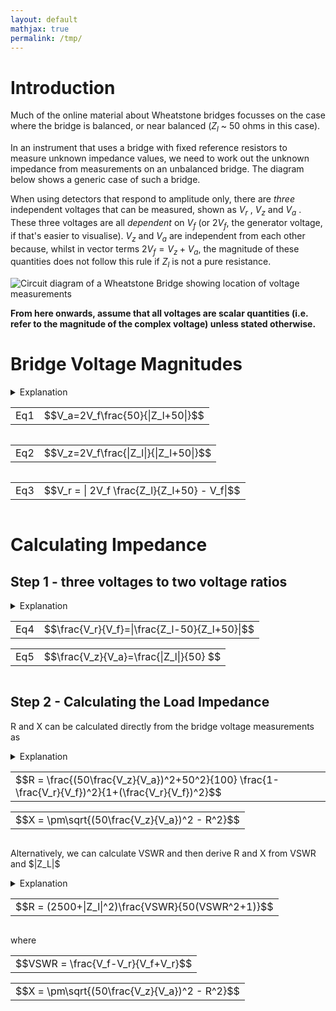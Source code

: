 ```yaml
---
layout: default
mathjax: true
permalink: /tmp/
---
```

# Introduction
Much of the online material about Wheatstone bridges focusses on the case where the bridge is balanced, or near balanced ($Z_l$ ~ 50 ohms in this case). 

In an instrument that uses a bridge with fixed reference resistors to measure unknown impedance values, we need to work out the unknown impedance from measurements on an unbalanced bridge. The diagram below shows a generic case of such a bridge. 

When using detectors that respond to amplitude only, there are *three* independent voltages that can be measured, shown as $V_r$ , $V_z$  and $V_a$ . 
These three voltages are all *dependent* on $V_f$ (or $2V_f$, the generator voltage, if that's easier to visualise). 
$V_z$ and $V_a$ are independent from each other because, whilst in vector terms $2V_f = V_z + V_a$, the 
magnitude of these quantities does not follow this rule if $Z_l$ is not a pure resistance. 

![Circuit diagram of a Wheatstone Bridge showing location of voltage measurements](https://g1ojs.github.io/G1OJS-MR300-SARK100-Firmware/assets/img/Generic%20Wheatstone%20Bridge.png)

**From here onwards, assume that all voltages are scalar quantities (i.e. refer to the magnitude of the complex voltage) unless stated otherwise.**

# Bridge Voltage Magnitudes
<details>
  <summary>Explanation</summary>
  
  <p>We can calculate the expected magnitude of these voltages as follows.</p>
  <p>$V_a$ and $V_z$ are voltages across the two impedances of a simple potential divider, albeit with one of the impedances potentially complex.</p>
  <p>If, for example, $2V_f$ is 1.0, the magnitude of the current flowing through the load and upper resistor 
  will be $\frac{1}{|Z_l+50|}$ </p>

  <p>Multiplying this by 50 for the upper resistor and 
  and $|Z_L|$ for the unknown load gives the magnitude of the voltages 
  relative to $2V_f$ . Hence, </p>
  <div class='equation'>
    <table><tr><td>$$V_a=2V_f\frac{50}{|Z_l+50|}$$</td></tr></table>
  </div>
  <div  style='clear:both'></div>

  <p>and</p> 

  <div class='equation'>
  <table><tr><td>$$V_z=2V_f\frac{|Z_l|}{|Z_l+50|}$$</td></tr></table>
  </div>
  <div  style='clear:both'></div>

  <p>To get at $V_r$ we simply note that in *vector* terms, $V_r = V_f - V_z$ , and the magnitude $V_r$ is then $|V_f - V_z|$ .</p>

  <p>On the left of the bridge we have $V_f$, and on the right we use potential divider maths again to get the midpoint voltage.</p> 
  <p>Then, with complex-valued calculations inside the |mod| bars, we have</p>

  <div class='equation'>
    <table><tr><td>$$V_r = | 2V_f \frac{Z_l}{Z_l+50} - V_f|$$</td></tr></table>
  </div>
  <div  style='clear:both'></div>

  <p>so our three equations are:</p>
  
</details>

<div class='equation'>
  <table><tr><td>Eq1</td><td>$$V_a=2V_f\frac{50}{|Z_l+50|}$$</td></tr></table>
</div>
<div  style='float:left'>
  <table><tr><td>Eq2</td> <td>$$V_z=2V_f\frac{|Z_l|}{|Z_l+50|}$$</td></tr></table>
</div>
<div  style='float:left'>
  <table><tr><td>Eq3</td><td>$$V_r = | 2V_f \frac{Z_l}{Z_l+50} - V_f|$$</td></tr></table>
</div>
<div  style='clear:both'></div>

# Calculating Impedance
## Step 1 - three voltages to two voltage ratios
<details>
<summary>Explanation</summary>
<p>Looking at equations 1 and 2, we can see that they have the same denominator, and both share the multiplier $2V_f$ , so dividing one equation by the other will get rid of these quantities and leave us with $\frac{V_z}{V_a}=\frac{|Z_l|}{50}$ which gives us the magnitude of the unknown impedance. </p>

<p>To get the complex impedance, we need an equation that contains it directly rather than inside |mod| bars. If we look again at the equation for $V_r$ above, we can rearrange to get a single fraction as follows:</p>

<div class='equation'>
  <table><tr><td>$$\frac{V_r}{V_f} = | 2 \frac{Z_l}{Z_l+50} - 1 | = | \frac{2Z_l - (Z_l+50)}{Z_l+50}| = |\frac{Z_l-50}{Z_l+50}| $$</td></tr></table>
</div>
<div  style='clear:both'></div>

<p>So we have:</p>

</details>

<div class='equation'>
  <table><tr><td>Eq4</td><td>$$\frac{V_r}{V_f}=|\frac{Z_l-50}{Z_l+50}|$$</td></tr></table>
</div>
<div class='equation'>
  <table><tr><td>Eq5</td><td>$$\frac{V_z}{V_a}=\frac{|Z_l|}{50} $$</td></tr></table>
</div>
<div  style='clear:both'></div>


## Step 2 - Calculating the Load Impedance 
R and X can be calculated directly from the bridge voltage measurements as 
<details>
<summary>Explanation</summary>
   
<p>The RHS of Eq4 with $Z_l = R+jX$ is </p>

<div class='equation'>
  <table><tr><td>$$|\frac{R-50+jX}{R+50+jX}|$$</td></tr></table>
</div>
<div  style='clear:both'></div>

<p>Squaring the modulus $|a+jb|$ gives $a^2+b^2$, so squaring top and bottom of the equation above gives</p>

<div class='equation'>
  <table><tr><td>Eq6</td><td>$$\frac{(R-50)^2+X^2}{(R+50)^2+X^2}=\frac{R^2-100R+2500+X^2}{R^2+100R+2500+X^2}$$</td></tr></table>
</div>
<div  style='clear:both'></div>

<p>But $R^2+X^2 = |Z_l|^2$ so </p>

<div class='equation'>
  <table><tr><td>Eq7</td><td>$$\frac{(R-50)^2+X^2}{(R+50)^2+X^2}=\frac{|Z_l|^2-100R+2500}{|Z_l|^2+100R+2500}$$</td></tr></table>
</div>
<div  style='clear:both'></div>


<p>Which can be solved to give</p>

<div class='equation'>
  <table><tr><td>$$R = \frac{|Z_l|^2+50^2}{100}\frac{1-(\frac{V_r}{V_f})^2}{1+(\frac{V_r}{V_f})^2}$$</td></tr></table>
</div>
<div  style='clear:both'></div>

<p>Now that we know $R$ as well as $|Z_l|$, we can use $X=\sqrt(|Z_l|^2-R^2)$ to get the complex impedance and VSWR.</p>

<p>We can rewrite these equations to use the bridge voltages directly:</p>

</details>

<div class='equation'>
  <table><tr><td>$$R = \frac{(50\frac{V_z}{V_a})^2+50^2}{100}  \frac{1-\frac{V_r}{V_f})^2}{1+(\frac{V_r}{V_f})^2}$$</td></tr></table>
</div>
<div class='equation'>
  <table><tr><td>$$X = \pm\sqrt{(50\frac{V_z}{V_a})^2 - R^2}$$</td></tr></table>
</div>
<div  style='clear:both'></div>

<p>Alternatively, we can calculate VSWR and then derive R and X from VSWR and $|Z_L|$ </p>

<details>
  <summary>Explanation</summary>
  
  <p>Note that the RHS of Eq4 is the magnitude of the reflection coefficient, or $\rho$ </p>

  <p>So Eq7 from the explanation above (expand it if it's closed) is </p>
  <div class='equation'>
    <table><tr><td>$$\frac{(R-50)^2+X^2}{(R+50)^2+X^2}=\frac{|Z_l|^2-100R+2500}{|Z_l|^2+100R+2500}=\rho^2$$</td></tr></table>
  </div>
  <div  style='clear:both'></div>

  <p>$\rho$ is related to VSWR by $\rho=\frac{VSWR-1}{VSWR+1}$ so $\rho^2$ is 
   
  <div class='equation'>
    <table><tr><td>$$\frac{(VSWR^2+1)-2VSWR}{(VSWR^2+1)+2VSWR} = \frac{(R-50)^2+X^2}{(R+50)^2+X^2}=\frac{|Z_l|^2-100R+2500}{|Z_l|^2+100R+2500}$$</td></tr></table>
  </div>
  <div  style='clear:both'></div>

  <p>Which can be rearranged to give</p>

  <div class='equation'>
    <table><tr><td>$$R = (2500+|Z_l|^2)\frac{VSWR}{50(VSWR^2+1)}$$</td></tr></table>
  </div>
  <div  style='clear:both'></div>

  <p>VSWR is given by $\frac{1+\rho}{1-\rho}$ which can be combined with Eq4 to give</p>

  <div class='equation'>
    <table><tr><td>$$VSWR = \frac{V_f-V_r}{V_f+V_r}$$</td></tr></table>
  </div>
  <div  style='clear:both'></div>

  <p>So, with an interim step of calculating VSWR, we have:</p>

</details>

<div class='equation'>
  <table><tr><td>$$R = (2500+|Z_l|^2)\frac{VSWR}{50(VSWR^2+1)}$$</td></tr></table>
</div>
<div  style='clear:both'></div>

where 

<div class='equation'>
  <table><tr><td>$$VSWR = \frac{V_f-V_r}{V_f+V_r}$$</td></tr></table>
</div>
<div class='equation'>
  <table><tr><td>$$X = \pm\sqrt{(50\frac{V_z}{V_a})^2 - R^2}$$</td></tr></table>
</div>
<div  style='clear:both'></div>

